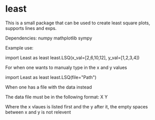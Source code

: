 # least
This is a small package that can be used to create least square plots, supports lines and exps.

Dependencies:
numpy
mathplotlib
sympy

Example use:

import Least as least
least.LSQ(x_val=[2,6,10,12], y_val=[1,2,3,4]) 

For when one wants to manualy type in the x and y values


import Least as least
least.LSQ(file="Path")

When one has a file with the data instead

The data file must be in the following format:
X Y

Where the x vlaues is listed first and the y after it, the empty spaces between x and y is not relevent

